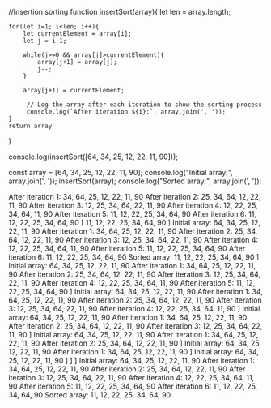 
//Insertion sorting
function insertSort(array){
    let len = array.length;

    for(let i=1; i<len; i++){
        let currentElement = array[i];
        let j = i-1;

        while(j>=0 && array[j]>currentElement){
            array[j+1] = array[j];
            j--;
        }

        array[j+1] = currentElement;

         // Log the array after each iteration to show the sorting process
         console.log(`After iteration ${i}:`, array.join(', '));
    }
    return array
}

console.log(insertSort([64, 34, 25, 12, 22, 11, 90]));

const array = [64, 34, 25, 12, 22, 11, 90];
console.log("Initial array:", array.join(', '));
insertSort(array);
console.log("Sorted array:", array.join(', '));



After iteration 1: 34, 64, 25, 12, 22, 11, 90
After iteration 2: 25, 34, 64, 12, 22, 11, 90
After iteration 3: 12, 25, 34, 64, 22, 11, 90
After iteration 4: 12, 22, 25, 34, 64, 11, 90
After iteration 5: 11, 12, 22, 25, 34, 64, 90
After iteration 6: 11, 12, 22, 25, 34, 64, 90
[
  11, 12, 22, 25,
  34, 64, 90
]
Initial array: 64, 34, 25, 12, 22, 11, 90
After iteration 1: 34, 64, 25, 12, 22, 11, 90
After iteration 2: 25, 34, 64, 12, 22, 11, 90
After iteration 3: 12, 25, 34, 64, 22, 11, 90
After iteration 4: 12, 22, 25, 34, 64, 11, 90
After iteration 5: 11, 12, 22, 25, 34, 64, 90
After iteration 6: 11, 12, 22, 25, 34, 64, 90
Sorted array: 11, 12, 22, 25, 34, 64, 90
]
Initial array: 64, 34, 25, 12, 22, 11, 90
After iteration 1: 34, 64, 25, 12, 22, 11, 90
After iteration 2: 25, 34, 64, 12, 22, 11, 90
After iteration 3: 12, 25, 34, 64, 22, 11, 90
After iteration 4: 12, 22, 25, 34, 64, 11, 90
After iteration 5: 11, 12, 22, 25, 34, 64, 90
]
Initial array: 64, 34, 25, 12, 22, 11, 90
After iteration 1: 34, 64, 25, 12, 22, 11, 90
After iteration 2: 25, 34, 64, 12, 22, 11, 90
After iteration 3: 12, 25, 34, 64, 22, 11, 90
After iteration 4: 12, 22, 25, 34, 64, 11, 90
]
Initial array: 64, 34, 25, 12, 22, 11, 90
After iteration 1: 34, 64, 25, 12, 22, 11, 90
After iteration 2: 25, 34, 64, 12, 22, 11, 90
After iteration 3: 12, 25, 34, 64, 22, 11, 90
]
Initial array: 64, 34, 25, 12, 22, 11, 90
After iteration 1: 34, 64, 25, 12, 22, 11, 90
After iteration 2: 25, 34, 64, 12, 22, 11, 90
]
Initial array: 64, 34, 25, 12, 22, 11, 90
After iteration 1: 34, 64, 25, 12, 22, 11, 90
]
Initial array: 64, 34, 25, 12, 22, 11, 90
]
]
]
Initial array: 64, 34, 25, 12, 22, 11, 90
After iteration 1: 34, 64, 25, 12, 22, 11, 90
After iteration 2: 25, 34, 64, 12, 22, 11, 90
After iteration 3: 12, 25, 34, 64, 22, 11, 90
After iteration 4: 12, 22, 25, 34, 64, 11, 90
After iteration 5: 11, 12, 22, 25, 34, 64, 90
After iteration 6: 11, 12, 22, 25, 34, 64, 90
Sorted array: 11, 12, 22, 25, 34, 64, 90
